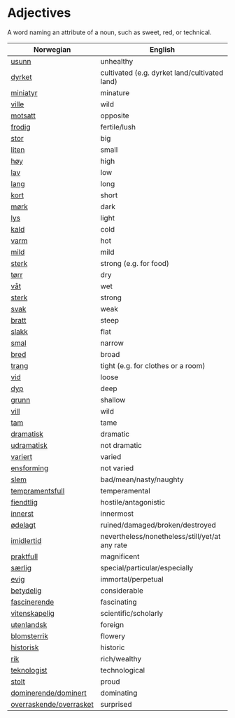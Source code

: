 # Adjectives

A word naming an attribute of a noun, such as sweet, red, or technical.

| Norwegian | English |
| --- | --- |
| [usunn](https://www.ordnett.no/search?language=no&phrase=usunn) | unhealthy |
| [dyrket](https://www.ordnett.no/search?language=no&phrase=dyrket) | cultivated (e.g. dyrket land/cultivated land) |
| [miniatyr](https://www.ordnett.no/search?language=no&phrase=miniatyr) | minature |
| [ville](https://www.ordnett.no/search?language=no&phrase=ville) | wild |
| [motsatt](https://www.ordnett.no/search?language=no&phrase=motsatt) | opposite |
| [frodig](https://www.ordnett.no/search?language=no&phrase=frodig) | fertile/lush |
| [stor](https://www.ordnett.no/search?language=no&phrase=stor) | big |
| [liten](https://www.ordnett.no/search?language=no&phrase=liten) | small |
| [høy](https://www.ordnett.no/search?language=no&phrase=høy) | high |
| [lav](https://www.ordnett.no/search?language=no&phrase=lav) | low |
| [lang](https://www.ordnett.no/search?language=no&phrase=lang) | long |
| [kort](https://www.ordnett.no/search?language=no&phrase=kort) | short |
| [mørk](https://www.ordnett.no/search?language=no&phrase=mørk) | dark |
| [lys](https://www.ordnett.no/search?language=no&phrase=lys) | light |
| [kald](https://www.ordnett.no/search?language=no&phrase=kald) | cold |
| [varm](https://www.ordnett.no/search?language=no&phrase=varm) | hot |
| [mild](https://www.ordnett.no/search?language=no&phrase=mild) | mild |
| [sterk](https://www.ordnett.no/search?language=no&phrase=sterk) | strong (e.g. for food) |
| [tørr](https://www.ordnett.no/search?language=no&phrase=tørr) | dry |
| [våt](https://www.ordnett.no/search?language=no&phrase=våt) | wet |
| [sterk](https://www.ordnett.no/search?language=no&phrase=sterk) | strong |
| [svak](https://www.ordnett.no/search?language=no&phrase=svak) | weak |
| [bratt](https://www.ordnett.no/search?language=no&phrase=bratt) | steep |
| [slakk](https://www.ordnett.no/search?language=no&phrase=slakk) | flat |
| [smal](https://www.ordnett.no/search?language=no&phrase=smal) | narrow |
| [bred](https://www.ordnett.no/search?language=no&phrase=bred) | broad |
| [trang](https://www.ordnett.no/search?language=no&phrase=trang) | tight (e.g. for clothes or a room) |
| [vid](https://www.ordnett.no/search?language=no&phrase=vid) | loose |
| [dyp](https://www.ordnett.no/search?language=no&phrase=dyp) | deep |
| [grunn](https://www.ordnett.no/search?language=no&phrase=grunn) | shallow |
| [vill](https://www.ordnett.no/search?language=no&phrase=vill) | wild |
| [tam](https://www.ordnett.no/search?language=no&phrase=tam) | tame |
| [dramatisk](https://www.ordnett.no/search?language=no&phrase=dramatisk) | dramatic |
| [udramatisk](https://www.ordnett.no/search?language=no&phrase=udramatisk) | not dramatic |
| [variert](https://www.ordnett.no/search?language=no&phrase=variert) | varied |
| [ensforming](https://www.ordnett.no/search?language=no&phrase=ensforming) | not varied |
| [slem](https://www.ordnett.no/search?language=no&phrase=slem) | bad/mean/nasty/naughty |
| [tempramentsfull](https://www.ordnett.no/search?language=no&phrase=tempramentsfull) | temperamental |
| [fiendtlig](https://www.ordnett.no/search?language=no&phrase=fiendtlig) | hostile/antagonistic |
| [innerst](https://www.ordnett.no/search?language=no&phrase=innerst) | innermost |
| [ødelagt](https://www.ordnett.no/search?language=no&phrase=ødelagt) | ruined/damaged/broken/destroyed |
| [imidlertid](https://www.ordnett.no/search?language=no&phrase=imidlertid) | nevertheless/nonetheless/still/yet/at any rate |
| [praktfull](https://www.ordnett.no/search?language=no&phrase=praktfull) | magnificent |
| [særlig](https://www.ordnett.no/search?language=no&phrase=særlig) | special/particular/especially |
| [evig](https://www.ordnett.no/search?language=no&phrase=evig) | immortal/perpetual |
| [betydelig](https://www.ordnett.no/search?language=no&phrase=betydelig) | considerable |
| [fascinerende](https://www.ordnett.no/search?language=no&phrase=fascinerende) | fascinating |
| [vitenskapelig](https://www.ordnett.no/search?language=no&phrase=vitenskapelig) | scientific/scholarly |
| [utenlandsk](https://www.ordnett.no/search?language=no&phrase=utenlandsk) | foreign |
| [blomsterrik](https://www.ordnett.no/search?language=no&phrase=blomsterrik) | flowery |
| [historisk](https://www.ordnett.no/search?language=no&phrase=historisk) | historic |
| [rik](https://www.ordnett.no/search?language=no&phrase=rik) | rich/wealthy |
| [teknologist](https://www.ordnett.no/search?language=no&phrase=teknologist) | technological |
| [stolt](https://www.ordnett.no/search?language=no&phrase=stolt) | proud |
| [dominerende/dominert](https://www.ordnett.no/search?language=no&phrase=dominerende/dominert) | dominating |
| [overraskende/overrasket](https://www.ordnett.no/search?language=no&phrase=overraskende/overrasket) | surprised |

